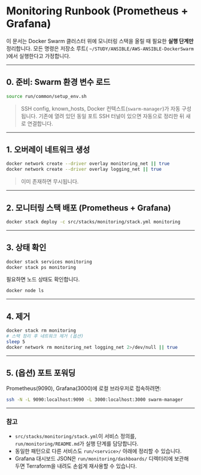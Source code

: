 # Monitoring Runbook (Prometheus + Grafana)

이 문서는 Docker Swarm 클러스터 위에 모니터링 스택을 올릴 때 필요한 **실행 단계만** 정리합니다. 모든 명령은 저장소 루트( `~/STUDY/ANSIBLE/AWS-ANSIBLE-DockerSwarm` )에서 실행한다고 가정합니다.

---

## 0. 준비: Swarm 환경 변수 로드
```bash
source run/common/setup_env.sh
```
> SSH config, known_hosts, Docker 컨텍스트(`swarm-manager`)가 자동 구성됩니다. 기존에 열려 있던 동일 포트 SSH 터널이 있으면 자동으로 정리한 뒤 새로 연결합니다.

---

## 1. 오버레이 네트워크 생성
```bash
docker network create --driver overlay monitoring_net || true
docker network create --driver overlay logging_net || true
```
> 이미 존재하면 무시됩니다.

---

## 2. 모니터링 스택 배포 (Prometheus + Grafana)
```bash
docker stack deploy -c src/stacks/monitoring/stack.yml monitoring
```

---

## 3. 상태 확인
```bash
docker stack services monitoring
docker stack ps monitoring
```
필요하면 노드 상태도 확인합니다.
```bash
docker node ls
```

---

## 4. 제거
```bash
docker stack rm monitoring
# 스택 정리 후 네트워크 제거 (옵션)
sleep 5
docker network rm monitoring_net logging_net 2>/dev/null || true
```

---
## 5. (옵션) 포트 포워딩
Prometheus(9090), Grafana(3000)에 로컬 브라우저로 접속하려면:
```bash
ssh -N -L 9090:localhost:9090 -L 3000:localhost:3000 swarm-manager
```

---

### 참고
- `src/stacks/monitoring/stack.yml`이 서비스 정의를, `run/monitoring/README.md`가 실행 단계를 담당합니다.
- 동일한 패턴으로 다른 서비스도 `run/<service>/` 아래에 정리할 수 있습니다.
- Grafana 대시보드 JSON은 `run/monitoring/dashboards/` 디렉터리에 보관해 두면 Terraform을 내려도 손쉽게 재사용할 수 있습니다.
